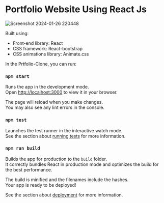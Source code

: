 # Portfolio Website Using React Js


![Screenshot 2024-01-26 220448](https://github.com/ZAINKHAN25/Portfolio-Clone/assets/121414309/dcd71acb-6d58-4f45-8a8d-cfa4f727449f)

Built using:

- Front-end library: React
- CSS framework: React-bootstrap
- CSS animations library: Animate.css

In the Prtfolio-Clone, you can run:

### `npm start`

Runs the app in the development mode.\
Open [http://localhost:3000](http://localhost:3000) to view it in your browser.

The page will reload when you make changes.\
You may also see any lint errors in the console.

### `npm test`

Launches the test runner in the interactive watch mode.\
See the section about [running tests](https://facebook.github.io/create-react-app/docs/running-tests) for more information.

### `npm run build`

Builds the app for production to the `build` folder.\
It correctly bundles React in production mode and optimizes the build for the best performance.

The build is minified and the filenames include the hashes.\
Your app is ready to be deployed!

See the section about [deployment](https://facebook.github.io/create-react-app/docs/deployment) for more information.
